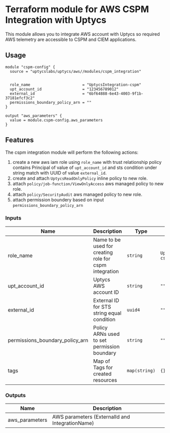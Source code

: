 # Terraform module for AWS CSPM Integration with Uptycs

This module allows you to integrate AWS account with Uptycs so required AWS telemetry are accessible to CSPM and CIEM applications.

## Usage

```hcl
module "cspm-config" {
  source = "uptycslabs/uptycs/aws//modules/cspm_integration"


  role_name                       = "UptycsIntegration-cspm"
  upt_account_id                  = "123456789012"
  external_id                     = "6bf64888-6e43-4003-9f1b-37181efcf3c2"
  permissions_boundary_policy_arn = ""
}

output "aws_parameters" {
  value = module.cspm-config.aws_parameters
}
```

## Features

The cspm integration module will perform the following actions:

1. create a new aws iam role using `role_name` with trust relationship policy contains Principal of value of `upt_account_id` and sts condition under string match with UUID of value `external_id`.
1. create and attach `UptycsReadOnlyPolicy` inline policy to new role.
1. attach `policy/job-function/ViewOnlyAccess` aws managed policy to new role.
1. attach `policy/SecurityAudit` aws managed policy to new role.
1. attach permission boundery based on input `permissions_boundary_policy_arn`

<!-- BEGINNING OF PRE-COMMIT-TERRAFORM DOCS HOOK -->

### Inputs

| Name                            | Description                                            | Type          | Default                  | Required |
| ------------------------------- | ------------------------------------------------------ | ------------- | ------------------------ | -------- |
| role_name                       | Name to be used for creating role for cspm integration | `string`      | `UptycsIntegration-cspm` | Optional |
| upt_account_id                  | Uptycs AWS account ID                                  | `string`      | `""`                     | Yes      |
| external_id                     | External ID for STS string equal condition             | `uuid4`       | `""`                     | Yes      |
| permissions_boundary_policy_arn | Policy ARNs used to set permission boundary            | `string`      | `""`                     | Optional |
| tags                            | Map of Tags for created resources                      | `map(string)` | `{}`                     | Optional |

### Outputs

| Name           | Description                                     |
| -------------- | ----------------------------------------------- |
| aws_parameters | AWS parameters (ExternalId and IntegrationName) |

<!-- END OF PRE-COMMIT-TERRAFORM DOCS HOOK -->
